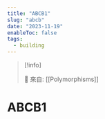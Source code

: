 ```yaml
---
title: "ABCB1"
slug: "abcb"
date: "2023-11-19"
enableToc: false
tags:
  - building
---
```


> [!info]
>
> 🌱 來自: [[Polymorphisms]]

# ABCB1


